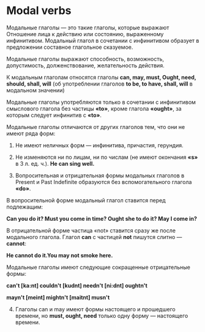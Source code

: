# Modal verbs

Модальные глаголы — это такие глаголы, которые выражают Отношение лица к действию или состоянию, выраженному инфинитивом. Модальный глагол в сочетании с инфинитивом образует в предложении составное глагольное сказуемое.

Модальные глаголы выражают способность, возможность, допустимость, долженствование, желательность действия.

К модальным глаголам относятся глаголы **can, may, must, Ought, need, should, shall, will** (об употреблении глаголов **to be, to have, shall, will** в модальном значении)

Модальные глаголы употребляются только в сочетании с инфинитивом смыслового глагола без частицы **«to»**, кроме глагола **«ought»**, за которым следует инфинитив с **«to»**.

Модальные глаголы отличаются от других глаголов тем, что они не имеют ряда форм:

1) Не имеют неличных форм — инфинитива, причастия, герундия.

2) Не изменяются ни по лицам, ни по числам (не имеют окончания **«s»** в 3 л. ед. ч.).
**He can sing well.**

3) Вопросительная и отрицательная формы модальных глаголов в Present и Past Indefinite образуются без вспомогательного глагола **«do»**.

В вопросительной форме модальный глагол ставится перед подлежащим:

**Can you do it? Must you come in time? Ought she to do it? May I come in?**

В отрицательной форме частица «not» ставится сразу же после модального глагола. Глагол **саn** с частицей **not** пишутся слитно — **cannot**:

**Не cannot do it.You may not smoke here.**

Модальные глаголы имеют следующие сокращенные отрицательные формы:

**can't [ka:nt] couldn't [kudnt] needn't [ni:dnt] oughtn't**

**mayn't [meint] mightn't [maitnt] musn't**

4) Глаголы can и may имеют формы настоящего и прошедшего времени, но **must, ought, need** только одну форму — настоящего времени.